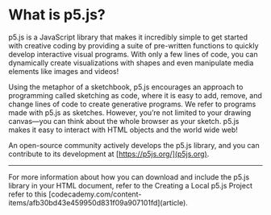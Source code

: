 # What is p5.js?

p5.js is a JavaScript library that makes it incredibly simple to get started with creative coding by providing a suite of pre-written functions to quickly develop interactive visual programs. With only a few lines of code, you can dynamically create visualizations with shapes and even manipulate media elements like images and videos!

Using the metaphor of a sketchbook, p5.js encourages an approach to programming called sketching as code, where it is easy to add, remove, and change lines of code to create generative programs. We refer to programs made with p5.js as sketches. However, you’re not limited to your drawing canvas—you can think about the whole browser as your sketch. p5.js makes it easy to interact with HTML objects and the world wide web!

An open-source community actively develops the p5.js library, and you can contribute to its development at [https://p5js.org/](p5js.org).

<hr />
For more information about how you can download and include the p5.js library in your HTML document, refer to the Creating a Local p5.js Project refer to this [codecademy.com/content-items/afb30bd43e459950d831f09a907101fd](article).
